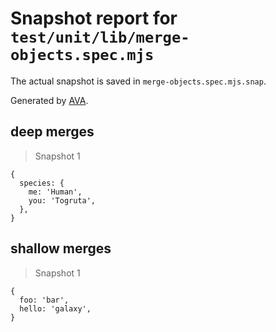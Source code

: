 # Snapshot report for `test/unit/lib/merge-objects.spec.mjs`

The actual snapshot is saved in `merge-objects.spec.mjs.snap`.

Generated by [AVA](https://avajs.dev).

## deep merges

> Snapshot 1

    {
      species: {
        me: 'Human',
        you: 'Togruta',
      },
    }

## shallow merges

> Snapshot 1

    {
      foo: 'bar',
      hello: 'galaxy',
    }
